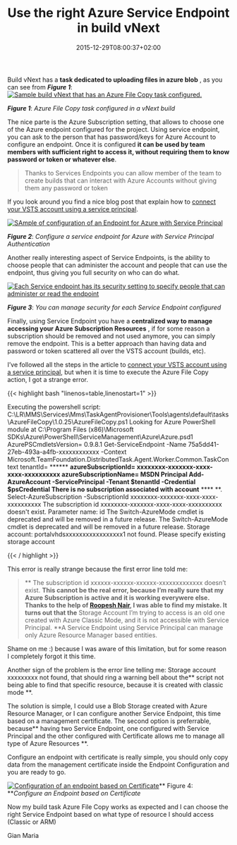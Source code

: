 ﻿---
title: "Use the right Azure Service Endpoint in build vNext"
description: ""
date: 2015-12-29T08:00:37+02:00
draft: false
tags: [Azure,build,VSTS]
categories: [Azure]
---
Build vNext has a  **task dedicated to uploading files in azure blob** , as you can see from  ***Figure 1***: [![Sample build vNext that has an Azure File Copy task configured.](https://www.codewrecks.com/blog/wp-content/uploads/2015/12/image_thumb2.png)](https://www.codewrecks.com/blog/wp-content/uploads/2015/12/image2.png)

 ***Figure 1***: *Azure File Copy task configured in a vNext build*

The nice parte is the Azure Subscription setting, that allows to choose one of the Azure endpoint configured for the project. Using service endpoint, you can ask to the person that has password/keys for Azure Account to configure an endpoint. Once it is configured  **it can be used by team members with sufficient right to access it, without requiring them to know password or token or whatever else**.

> Thanks to Services Endpoints you can allow member of the team to create builds that can interact with Azure Accounts without giving them any password or token

If you look around you find a nice blog post that explain how to [connect your VSTS account using a service principal](http://blogs.msdn.com/b/visualstudioalm/archive/2015/10/04/automating-azure-resource-group-deployment-using-a-service-principal-in-visual-studio-online-build-release-management.aspx).

[![SAmple of configuration of an Endpoint for Azure with Service Principal](https://www.codewrecks.com/blog/wp-content/uploads/2015/12/image_thumb3.png "configure a service principal endpoint")](https://www.codewrecks.com/blog/wp-content/uploads/2015/12/image3.png)

 ***Figure 2***: *Configure a service endpoint for Azure with Service Principal Authentication*

Another really interesting aspect of Service Endpoints, is the ability to choose people that can administer the account and people that can use the endpoint, thus giving you full security on who can do what.

[![Each Service endpoint has its security setting to specify people that can administer or read the endpoint](https://www.codewrecks.com/blog/wp-content/uploads/2015/12/image_thumb4.png "You can manage security for each Service Endpoint configured")](https://www.codewrecks.com/blog/wp-content/uploads/2015/12/image4.png)

 ***Figure 3***: *You can manage security for each Service Endpoint configured*

Finally, using Service Endpoint you have a **centralized way to manage accessing your Azure Subscription Resources** , if for some reason a subscription should be removed and not used anymore, you can simply remove the endpoint. This is a better approach than having data and password or token scattered all over the VSTS account (builds, etc).

I’ve followed all the steps in the article to [connect your VSTS account using a service principal](http://blogs.msdn.com/b/visualstudioalm/archive/2015/10/04/automating-azure-resource-group-deployment-using-a-service-principal-in-visual-studio-online-build-release-management.aspx), but when it is time to execute the Azure File Copy action, I got a strange error.

{{< highlight bash "linenos=table,linenostart=1" >}}


Executing the powershell script: C:\LR\MMS\Services\Mms\TaskAgentProvisioner\Tools\agents\default\tasks\AzureFileCopy\1.0.25\AzureFileCopy.ps1
Looking for Azure PowerShell module at C:\Program Files (x86)\Microsoft SDKs\Azure\PowerShell\ServiceManagement\Azure\Azure.psd1
AzurePSCmdletsVersion= 0.9.8.1
Get-ServiceEndpoint -Name 75a5dd41-27eb-493a-a4fb-xxxxxxxxxxxx -Context Microsoft.TeamFoundation.DistributedTask.Agent.Worker.Common.TaskContext
tenantId= ****** **azureSubscriptionId= xxxxxxxx-xxxxxxx-xxxx-xxxx-xxxxxxxxxx
azureSubscriptionName= MSDN Principal
Add-AzureAccount -ServicePrincipal -Tenant $tenantId -Credential $psCredential
There is no subscription associated with account** **** **.
Select-AzureSubscription -SubscriptionId xxxxxxxx-xxxxxxx-xxxx-xxxx-xxxxxxxxxx
The subscription id xxxxxxxx-xxxxxxx-xxxx-xxxx-xxxxxxxxxx doesn't exist.
Parameter name: id
The Switch-AzureMode cmdlet is deprecated and will be removed in a future release.
The Switch-AzureMode cmdlet is deprecated and will be removed in a future release.
Storage account: portalvhdsxxxxxxxxxxxxxxxxx1 not found. Please specify existing storage account

{{< / highlight >}}

This error is really strange because the first error line told me:

>** The subscription id xxxxxx-xxxxxx-xxxxxx-xxxxxxxxxxxxx doesn’t exist. **This cannot be the real error, because I’m really sure that my Azure Subscription is active and it is working everywere else. Thanks to the help of [Roopesh Nair](https://social.msdn.microsoft.com/profile/roopesh%20nair/), I was able to find my mistake. It turns out that the** Storage Account I’m trying to access is an old one created with Azure Classic Mode, and it is not accessible with Service Principal.  **A Service Endpoint using Service Principal can manage only Azure Resource Manager based entities.

Shame on me :) because I was aware of this limitation, but for some reason I completely forgot it this time.

Another sign of the problem is the error line telling me: Storage account xxxxxxxxx not found, that should ring a warning bell about the** script not being able to find that specific resource, because it is created with classic mode **.

The solution is simple, I could use a Blob Storage created with Azure Resource Manager, or I can configure another Service Endpoint, this time based on a management certificate. The second option is preferrable, because** having two Service Endpoint, one configured with Service Principal and the other configured with Certificate allows me to manage all type of Azure Resources **.

Configure an endpoint with certificate is really simple, you should only copy data from the management certificate inside the Endpoint Configuration and you are ready to go.

[![Configuration of an endpoint based on Certificate](https://www.codewrecks.com/blog/wp-content/uploads/2015/12/image_thumb5.png "Configuration of an endpoint based on Certificate")](https://www.codewrecks.com/blog/wp-content/uploads/2015/12/image5.png)** Figure 4: ***Configure an Endpoint based on Certificate*

Now my build task Azure File Copy works as expected and I can choose the right Service Endpoint based on what type of resource I should access (Classic or ARM)

Gian Maria
